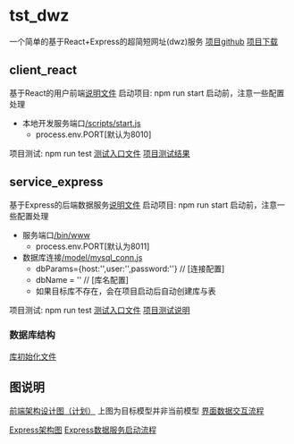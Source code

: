 # tst_dwz

一个简单的基于React+Express的超简短网址(dwz)服务
[项目github](https://github.com/tfzzh/tst_dwz)
[项目下载](https://github.com/tfzzh/tst_dwz.git)

## client_react

基于React的用户前端[说明文件](./client_react/README.md)
启动项目: npm run start
启动前，注意一些配置处理

* 本地开发服务端口[/scripts/start.js](./client_react/scripts/start.js)
  * process.env.PORT[默认为8010]

项目测试: npm run test
[测试入口文件](./client_react/src/App.test.js)
[项目测试结果](./client_react/test/README.md)

## service_express

基于Express的后端数据服务[说明文件](./service_express/README.md)
启动项目: npm run start
启动前，注意一些配置处理

* 服务端口[/bin/www](./service_express/bin/www)
  * process.env.PORT[默认为8011]
* 数据库连接[/model/mysql_conn.js](./service_express/model/mysql_conn.js)
  * dbParams={host:'',user:'',password:''} // [连接配置]
  * dbName = '' // [库名配置]
  * 如果目标库不存在，会在项目启动后自动创建库与表

项目测试: npm run test
[测试入口文件](./service_express/test/app.spec.js)
[项目测试说明](./service_express/test/README.md)

### 数据库结构

[库初始化文件](./init.sql)

## 图说明

[前端架构设计图（计划）](./短网址-前端架构设计图（计划）.png)
  上图为目标模型并非当前模型
[界面数据交互流程](./短网址-界面数据交互流程.png)

[Express架构图](./短网址-Express架构图.png)
[Express数据服务启动流程](./短网址-Express数据服务启动流程.png)
